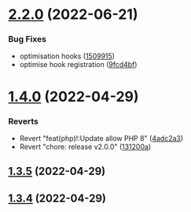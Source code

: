 

# [2.2.0](https://github.com/agence-adeliom/lumberjack-extensions/compare/v2.1.0...v2.2.0) (2022-06-21)


### Bug Fixes

* optimisation hooks ([1509915](https://github.com/agence-adeliom/lumberjack-extensions/commit/150991568e4288402c577c0ec8aaab63bc4d218f))
* optimise hook registration ([9fcd4bf](https://github.com/agence-adeliom/lumberjack-extensions/commit/9fcd4bf359ea306afe4cc4891097105f68f60899))

# [1.4.0](https://github.com/agence-adeliom/lumberjack-extensions/compare/v1.3.5...v1.4.0) (2022-04-29)


### Reverts

* Revert "feat(php)!:Update allow PHP 8" ([4adc2a3](https://github.com/agence-adeliom/lumberjack-extensions/commit/4adc2a35448b200682eef214b4b192a9f6b31738))
* Revert "chore: release v2.0.0" ([131200a](https://github.com/agence-adeliom/lumberjack-extensions/commit/131200abfbebff278e6669edd0db8019c5a6a0de))

## [1.3.5](https://github.com/agence-adeliom/lumberjack-extensions/compare/v1.3.4...v1.3.5) (2022-04-29)

## [1.3.4](https://github.com/agence-adeliom/lumberjack-extensions/compare/v1.3.3...v1.3.4) (2022-04-29)